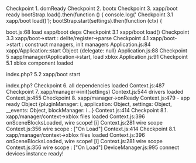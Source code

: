 Checkpoint 1. domReady
Checkpoint 2. bootx
Checkpoint 3. xapp/boot ready
                bootStrap.load().then(function () {
                console.log('   Checkpoint 3.1 xapp/boot load()');
                    bootStrap.start(settings).then(function (ctx) {
                    
boot.js:68 load xapp/boot deps
Checkpoint 3.1 xapp/boot load()
Checkpoint 3.3 xapp/boot->start : delite/register->parse
Checkpoint 4.1 xapp/boot->start : construct managers, init managers
Application.js:84 xapp/Application::start  Object {delegate: null}
Application.js:88 Checkpoint 5 xapp/manager/Application->start, load xblox
Application.js:91    Checkpoint 5.1 xblox component loaded

index.php? 5.2 xapp/boot start
 
index.php? Checkpoint 6. all dependencies loaded
Context.js:487 Checkpoint 7. xapp/manager->init(settings)
Context.js:544 drivers loaded
Context.js:455 Checkpoint 8. xapp/manager->onReady
Context.js:479 - app ready Object {pluginManager: i, application: Object, settings: Object, __events: Object, blockManager: i…}
Context.js:414    Checkpoint 8.1. xapp/manager/context->xblox files loaded
Context.js:396 onSceneBlocksLoaded, wire scope! [i]
Context.js:281 wire scope
Context.js:356 wire scope :  ["On Load"]
Context.js:414    Checkpoint 8.1. xapp/manager/context->xblox files loaded
Context.js:396 onSceneBlocksLoaded, wire scope! [i]
Context.js:281 wire scope
Context.js:356 wire scope :  ["On Load"]
DeviceManager.js:995 connect devices
instance ready!

